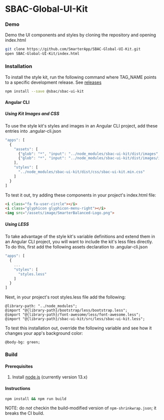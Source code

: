 # SBAC-Global-UI-Kit
### Demo
Demo the UI components and styles by cloning the repository and opening index.html
```bash
git clone https://github.com/SmarterApp/SBAC-Global-UI-Kit.git
open SBAC-Global-UI-Kit/index.html
```
### Installation
To install the style kit, run the following command where TAG_NAME points to a specific development release. See <a href="https://github.com/SmarterApp/SBAC-Global-UI-Kit/releases">releases</a>
```bash
npm install --save @sbac/sbac-ui-kit
```
#### Angular CLI
##### Using Kit Images and CSS
To use the style kit's styles and images in an Angular CLI project, add these entries into .angular-cli.json
```javascript
"apps": [
  {
    "assets": [
      {"glob": "*", "input": "../node_modules/sbac-ui-kit/dist/images", "output": "assets/image"},
      {"glob": "*", "input": "../node_modules/sbac-ui-kit/dist/images/icon", "output": "."}
    ],
    "styles": [
      "../node_modules/sbac-ui-kit/dist/css/sbac-ui-kit.min.css"
    ]
  }
]
```
To test it out, try adding these components in your project's index.html file:
```html
<i class="fa fa-user-circle"></i>
<i class="glyphicon glyphicon-menu-right"></i>
<img src="/assets/image/SmarterBalanced-Logo.png">
```
##### Using LESS
To take advantage of the style kit's variable definitions and extend them in an Angular CLI project, you will want to include the kit's less files directly.
To do this, first add the following assets declaration to .angular-cli.json
```javascript
"apps": [
  {
    ...
    "styles": [
      "styles.less"
    ]
  }
]
```
Next, in your project's root styles.less file add the following:
```less
@library-path: "../node_modules";
@import "@{library-path}/bootstrap/less/bootstrap.less";
@import "@{library-path}/font-awesome/less/font-awesome.less";
@import "@{library-path}/sbac-ui-kit/src/less/sbac-ui-kit.less";
```
To test this installation out, override the following variable and see how it changes your app's background color:
```less
@body-bg: green;
```
### Build
#### Prerequisites
<ol>
    <li>Install <a href="https://nodejs.org/">node.js</a> (currently version 13.x)</li>
</ol>

#### Instructions
```bash
npm install && npm run build
```

NOTE: do *not* checkin the build-modified version of `npm-shrinkwrap.json`; it breaks the CI build.